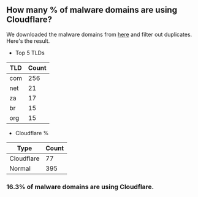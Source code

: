 ## How many % of malware domains are using Cloudflare?


We downloaded the malware domains from [here](https://urlhaus.abuse.ch) and filter out duplicates.
Here's the result.


[//]: # (start replacement)


- Top 5 TLDs

| TLD | Count |
| --- | --- |
| com | 256 |
| net | 21 |
| za | 17 |
| br | 15 |
| org | 15 |


- Cloudflare %

| Type | Count |
| --- | --- |
| Cloudflare | 77 |
| Normal | 395 |


### 16.3% of malware domains are using Cloudflare.